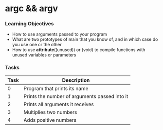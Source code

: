 # argc && argv

### Learning Objectives
- How to use arguments passed to your program
- What are two prototypes of main that you know of, and in which case do you use one or the other
- How to use __attribute__((unused)) or (void) to compile functions with unused variables or parameters

### Tasks
Task | Description
------------ | -------------
0 | Program that prints its name
1 | Prints the number of arguments passed into it |
2 | Prints all arguments it receives |
3 | Multiplies two numbers |
4 | Adds positive numbers | 
